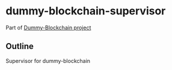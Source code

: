 # dummy-blockchain-supervisor

Part of [Dummy-Blockchain project](https://github.com/users/philohsophy/projects/1)

## Outline

Supervisor for dummy-blockchain

